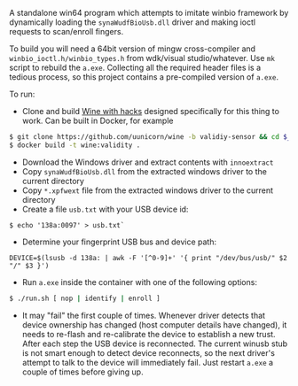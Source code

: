 A standalone win64 program which attempts to imitate 
winbio framework by dynamically loading the `synaWudfBioUsb.dll` driver
and making ioctl requests to scan/enroll fingers.

To build you will need a 64bit version of mingw cross-compiler
and `winbio_ioctl.h/winbio_types.h` from wdk/visual studio/whatever.
Use `mk` script to rebuild the `a.exe`. Collecting all the required header files 
is a tedious process, so this project contains a pre-compiled version of `a.exe`.

To run:

* Clone and build [Wine with hacks](https://github.com/uunicorn/wine/tree/hacking/validiy-sensor) designed 
  specifically for this thing to work.
  Can be built in Docker, for example
```sh
$ git clone https://github.com/uunicorn/wine -b validiy-sensor && cd $_
$ docker build -t wine:validity .
```

* Download the Windows driver and extract contents with `innoextract`
* Copy `synaWudfBioUsb.dll` from the extracted windows driver to the current directory
* Copy `*.xpfwext` file from the extracted windows driver to the current directory
* Create a file `usb.txt` with your USB device id:
```
$ echo '138a:0097' > usb.txt`
```
* Determine your fingerprint USB bus and device path:
```
DEVICE=$(lsusb -d 138a: | awk -F '[^0-9]+' '{ print "/dev/bus/usb/" $2 "/" $3 }')
```
* Run `a.exe` inside the container with one of the following options:
```sh
$ ./run.sh [ nop | identify | enroll ] 
```
* It may "fail" the first couple of times. Whenever driver detects
  that device ownership has changed (host computer details have changed), 
  it needs to re-flash and re-calibrate the device to establish a new
  trust. After each step the USB device is reconnected. The current 
  winusb stub is not smart enough to detect device reconnects, so the 
  next driver's attempt to talk to the device will immediately fail.
  Just restart `a.exe` a couple of times before giving up.
